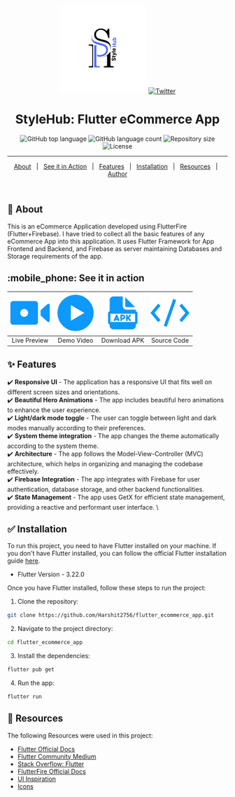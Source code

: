 <div align="center" id="top">
  <img src="https://github.com/Harshit2756/flutter_ecommerce_app/blob/99c855fbe753c560b4012899687a1c8b185c45a5/assets/logos/style-hub-splash-logo-white.png?raw=true" alt="StyleHub: Flutter eCommerce App" width="200" height="200"/>
<a href="https://twitter.com/intent/follow?screen_name=Harshit2756"><img alt= "Twitter" src="https://img.shields.io/twitter/follow/Harshit2756">
</a>

</div>

<h1 align="center">StyleHub: Flutter eCommerce App</h1>

<p align="center">
  <img alt="GitHub top language" src="https://img.shields.io/github/languages/top/Harshit2756/flutter_ecommerce_app">
  <img alt="GitHub language count" src="https://img.shields.io/github/languages/count/Harshit2756/flutter_ecommerce_app">
  <img alt="Repository size" src="https://img.shields.io/github/repo-size/Harshit2756/flutter_ecommerce_app">
  <img alt="License" src="https://img.shields.io/github/license/Harshit2756/flutter_ecommerce_app">
  <!-- <img alt="GitHub issues" src="https://img.shields.io/github/issues/Harshit2756/flutter_ecommerce_app"> -->

  <!-- <img alt="GitHub last commit" src="https://img.shields.io/github/last-commit/Harshit2756/flutter_ecommerce_app"> -->
  <!-- <img alt="Github forks" src="https://img.shields.io/github/forks/Harshit2756/flutter_ecommerce_app?color=56BEB8" /> -->
  <!-- <img alt="Github stars" src="https://img.shields.io/github/stars/Harshit2756/flutter_ecommerce_app?color=56BEB8" /> -->
</p>

<!-- ## Status

<h4 align="center">
 🚧  StyleHub App  🚧
</h4> -->

<hr>

<p align="center">
  <a href="#dart-about">About</a> &nbsp; | &nbsp;
  <a href="#mobile_phone-see-it-in-action">See it in Action</a> &nbsp; | &nbsp;
  <a href="#sparkles-features">Features</a> &nbsp; | &nbsp;
  <a href="#white_check_mark-installation">Installation</a> &nbsp; | &nbsp;
  <a href="#rocket-resources">Resources</a> &nbsp; | &nbsp;
  <a href="https://github.com/Harshit2756" target="_blank">Author</a>
</p>

<br>

## :dart: About

This is an eCommerce Application developed using FlutterFire (Flutter+Firebase). I have tried to collect all the basic features of any eCommerce App into this application. It uses Flutter Framework for App Frontend and Backend, and Firebase as server maintaining Databases and Storage requirements of the app.

## :mobile_phone: See it in action

| <a href=" " target="_blank"><img src="https://github.com/Harshit2756/Harshit2756/blob/main/Assets/Live_Preview_Trans.png?raw=true" width="90px"></a> | <a href=" " target="_blank"><img src="https://github.com/Harshit2756/Harshit2756/blob/main/Assets/Demo_Video_Trans.png?raw=true" width="90px"></a> | <a href=" " target="_blank"><img src="https://github.com/Harshit2756/Harshit2756/blob/main/Assets/Download_Apk_Trans.png?raw=true" width="90px"></a> | <a href=" " target="_blank"><img src="https://github.com/Harshit2756/Harshit2756/blob/main/Assets/Source_Code_Trans.png?raw=true" width="90px"></a> |
| :--------------------------------------------------------------------------------------------------------------------------------------------------: | :------------------------------------------------------------------------------------------------------------------------------------------------: | :--------------------------------------------------------------------------------------------------------------------------------------------------: | :-------------------------------------------------------------------------------------------------------------------------------------------------: |
|                                                                     Live Preview                                                                     |                                                                     Demo Video                                                                     |                                                                     Download APK                                                                     |                                                                     Source Code                                                                     |

<!-- ## Screenshots
![App Screenshot](https://tejasbadone.web.app/assets/img/portfolio/apps/eshop/eshop1-01.png)

![App Screenshot](https://tejasbadone.web.app/assets/img/portfolio/apps/eshop/eshop2-01.png)

![App Screenshot](https://tejasbadone.web.app/assets/img/portfolio/apps/eshop/eshop3-01.png)  -->

## :sparkles: Features

✔️ **Responsive UI** - The application has a responsive UI that fits well on different screen sizes and orientations.\
✔️ **Beautiful Hero Animations** - The app includes beautiful hero animations to enhance the user experience. \
✔️ **Light/dark mode toggle** - The user can toggle between light and dark modes manually according to their preferences. \
✔️ **System theme integration** - The app changes the theme automatically according to the system theme. \
✔️ **Architecture** - The app follows the Model-View-Controller (MVC) architecture, which helps in organizing and managing the codebase effectively. \
✔️ **Firebase Integration** - The app integrates with Firebase for user authentication, database storage, and other backend functionalities. \
✔️ **State Management** - The app uses GetX for efficient state management, providing a reactive and performant user interface. \

## :white_check_mark: Installation

To run this project, you need to have Flutter installed on your machine. If you don't have Flutter installed, you can follow the official Flutter installation guide [here](https://flutter.dev/docs/get-started/install).

- Flutter Version - 3.22.0

Once you have Flutter installed, follow these steps to run the project:

1. Clone the repository:

```bash
git clone https://github.com/Harshit2756/flutter_ecommerce_app.git
```

2. Navigate to the project directory:

```bash
cd flutter_ecommerce_app
```

3. Install the dependencies:

```bash
flutter pub get
```

4. Run the app:

```bash
flutter run
```
## :rocket: Resources

The following Resources were used in this project:

- [Flutter Official Docs](https://flutter.dev/docs)
- [Flutter Community Medium](https://medium.com/flutter-community)
- [Stack Overflow: Flutter](https://stackoverflow.com/questions/tagged/flutter)
- [FlutterFire Official Docs](https://firebase.flutter.dev/docs/overview/)
- [UI Inspiration](https://github.com/abuanwar072/E-commerce-Complete-Flutter-UI)
- [Icons](https://www.flaticon.com/)
